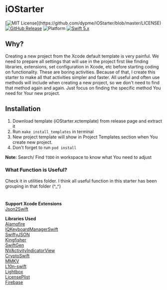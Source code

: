 
# iOStarter
[![MIT License](https://img.shields.io/apm/l/atomic-design-ui.svg?)](https://github.com/dypme/iOStarter/blob/master/LICENSE)
[![GitHub Release](https://img.shields.io/github/release/dypme/iOStarter.svg?style=flat)](https://github.com/dypme/iOStarter/releases)
![Platform](https://img.shields.io/badge/platform-iOS-lightgrey)
[![Swift 5.x](https://img.shields.io/badge/language-swift%205.x-orange)](https://developer.apple.com/swift)

## Why?
Creating a new project from the Xcode default template is very painful. We need to prepare all settings that will use in the project first like finding libraries, extensions, set configuration in Xcode, etc before starting coding on functionality. These are boring activities. Because of that, I create this starter to make all that activities simpler and faster. All useful and often use methods will include when creating a new project, so we don't need to find that method again and again. Just focus on finding the specific method You need for Your new project.

## Installation
1. Download template (iOStarter.xctemplate) from release page and extract it
2. Run `make install_templates` in terminal
3. New project template will show in Project Templates section when You create new project.
4. Don't forget to run `pod install`

**Note:** 
Search/ Find `TODO` in workspace to know what You need to adjust

### What Function is Useful?
Check it in utilities folder. I think all useful function in this starter has been grouping in that folder (^_^)

#
**Support Xcode Extensions**
<br>[Json2Swift](https://github.com/dypme/json2swift)

**Libraries Used**
<br>[Alamofire](https://github.com/Alamofire/Alamofire)
<br>[IQKeyboardManagerSwift](https://github.com/hackiftekhar/IQKeyboardManager)
<br>[SwiftyJSON](https://github.com/SwiftyJSON/SwiftyJSON)
<br>[Kingfisher](https://github.com/onevcat/Kingfisher)
<br>[SwiftGen](https://github.com/SwiftGen/SwiftGen)
<br>[NVActivityIndicatorView](https://github.com/ninjaprox/NVActivityIndicatorView)
<br>[CryptoSwift](https://github.com/krzyzanowskim/CryptoSwift)
<br>[MMKV](https://github.com/Tencent/MMKV)
<br>[L10n-swift](https://github.com/Decybel07/L10n-swift)
<br>[Lightbox](https://github.com/dypme/Lightbox)
<br>[LicensePlist](https://github.com/mono0926/LicensePlist)
<br>[Firebase](https://github.com/firebase/firebase-ios-sdk)
